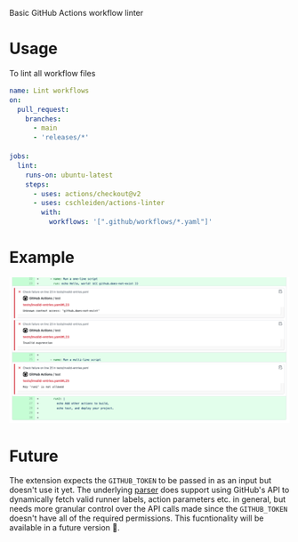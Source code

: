 Basic GitHub Actions workflow linter

# Usage

To lint all workflow files

```yaml
name: Lint workflows
on:
  pull_request:
    branches:
      - main
      - 'releases/*'

jobs:
  lint:
    runs-on: ubuntu-latest
    steps:
      - uses: actions/checkout@v2
      - uses: cschleiden/actions-linter
        with:
          workflows: '[".github/workflows/*.yaml"]'
```

# Example

![](./media/example1.png)

# Future

The extension expects the `GITHUB_TOKEN` to be passed in as an input but doesn't use it yet. The underlying [parser](https://www.github.com/cschleiden/github-actions-parser) does support using GitHub's API to dynamically fetch valid runner labels, action parameters etc. in general, but needs more granular control over the API calls made since the `GITHUB_TOKEN` doesn't have all of the required permissions. This fucntionality will be available in a future version 🤞.